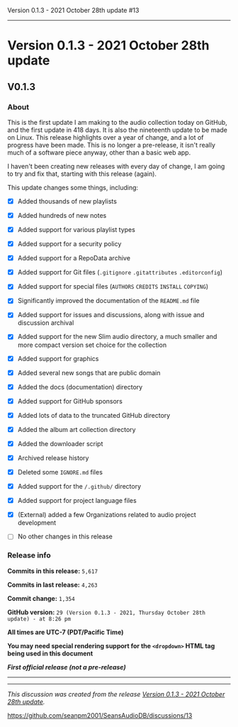 Version 0.1.3 - 2021 October 28th update #13


***

# Version 0.1.3 - 2021 October 28th update

## V0.1.3

### About

This is the first update I am making to the audio collection today on GitHub, and the first update in 418 days. It is also the nineteenth update to be made on Linux. This release highlights over a year of change, and a lot of progress have been made. This is no longer a pre-release, it isn't really much of a software piece anyway, other than a basic web app.

I haven't been creating new releases with every day of change, I am going to try and fix that, starting with this release (again).

This update changes some things, including:

- [x] Added thousands of new playlists

- [x] Added hundreds of new notes

- [x] Added support for various playlist types

- [x] Added support for a security policy

- [x] Added support for a RepoData archive

- [x] Added support for Git files (`.gitignore` `.gitattributes` `.editorconfig`)

- [x] Added support for special files (`AUTHORS` `CREDITS` `INSTALL` `COPYING`)

- [x] Significantly improved the documentation of the `README.md` file

- [x] Added support for issues and discussions, along with issue and discussion archival

- [x] Added support for the new Slim audio directory, a much smaller and more compact version set choice for the collection

- [x] Added support for graphics

- [x] Added several new songs that are public domain

- [x] Added the docs (documentation) directory

- [x] Added support for GitHub sponsors

- [x] Added lots of data to the truncated GitHub directory

- [x] Added the album art collection directory

- [x] Added the downloader script

- [x] Archived release history

- [x] Deleted some `IGNORE.md` files

- [x] Added support for the `/.github/` directory

- [x] Added support for project language files

- [x] (External) added a few Organizations related to audio project development

- [ ] No other changes in this release

### Release info

**Commits in this release:** `5,617`

**Commits in last release:** `4,263`

**Commit change:** `1,354`

**GitHub version:** `29 (Version 0.1.3 - 2021, Thursday October 28th update) - at 8:26 pm`

**All times are UTC-7 (PDT/Pacific Time)**

**You may need special rendering support for the `<dropdown>` HTML tag being used in this document**

***First official release (not a pre-release)***

***


<hr /><em>This discussion was created from the release <a href='https://github.com/seanpm2001/SeansAudioDB/releases/tag/V0.1.3'>Version 0.1.3 - 2021 October 28th update</a>.</em>

https://github.com/seanpm2001/SeansAudioDB/discussions/13
